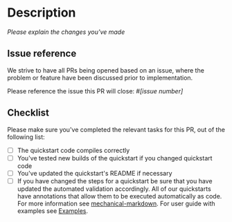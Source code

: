 # Description

_Please explain the changes you've made_

## Issue reference

We strive to have all PRs being opened based on an issue, where the problem or feature have been discussed prior to implementation.

Please reference the issue this PR will close: #_[issue number]_

## Checklist

Please make sure you've completed the relevant tasks for this PR, out of the following list:

* [ ] The quickstart code compiles correctly
* [ ] You've tested new builds of the quickstart if you changed quickstart code
* [ ] You've updated the quickstart's README if necessary
* [ ] If you have changed the steps for a quickstart be sure that you have updated the automated validation accordingly. All of our quickstarts have annotations that allow them to be executed automatically as code. For more information see [mechanical-markdown](https://github.com/dapr/mechanical-markdown#readme). For user guide with examples see [Examples](https://github.com/dapr/mechanical-markdown/tree/main/examples#mechanical-markdown-by-example).
